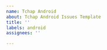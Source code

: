 ```yaml
---
name: Tchap Android
about: Tchap Android Issues Template
title: ''
labels: android
assignees: ''

---
```



